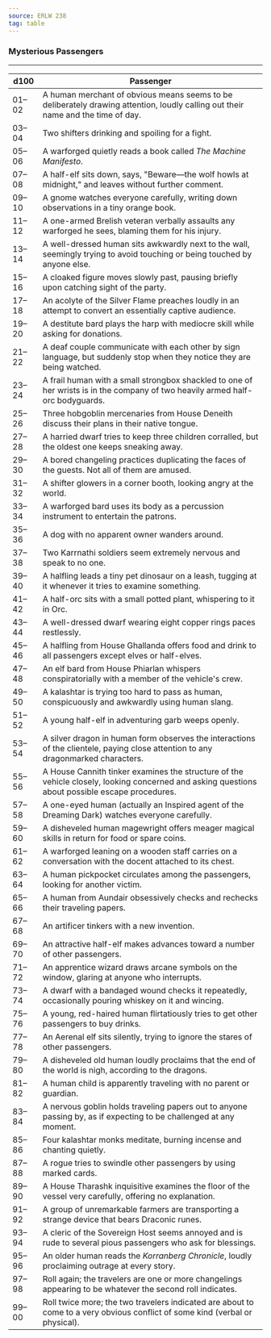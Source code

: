 ```yaml
---
source: ERLW 238
tag: table
---
```


### Mysterious Passengers
---
|d100|Passenger|
|----|------------|
|01–02|A human merchant of obvious means seems to be deliberately drawing attention, loudly calling out their name and the time of day.|
|03–04|Two shifters drinking and spoiling for a fight.|
|05–06|A warforged quietly reads a book called _The Machine Manifesto_.|
|07–08|A half-elf sits down, says, "Beware—the wolf howls at midnight," and leaves without further comment.|
|09–10|A gnome watches everyone carefully, writing down observations in a tiny orange book.|
|11–12|A one-armed Brelish veteran verbally assaults any warforged he sees, blaming them for his injury.|
|13–14|A well-dressed human sits awkwardly next to the wall, seemingly trying to avoid touching or being touched by anyone else.|
|15–16|A cloaked figure moves slowly past, pausing briefly upon catching sight of the party.|
|17–18|An acolyte of the Silver Flame preaches loudly in an attempt to convert an essentially captive audience.|
|19–20|A destitute bard plays the harp with mediocre skill while asking for donations.|
|21–22|A deaf couple communicate with each other by sign language, but suddenly stop when they notice they are being watched.|
|23–24|A frail human with a small strongbox shackled to one of her wrists is in the company of two heavily armed half-orc bodyguards.|
|25–26|Three hobgoblin mercenaries from House Deneith discuss their plans in their native tongue.|
|27–28|A harried dwarf tries to keep three children corralled, but the oldest one keeps sneaking away.|
|29–30|A bored changeling practices duplicating the faces of the guests. Not all of them are amused.|
|31–32|A shifter glowers in a corner booth, looking angry at the world.|
|33–34|A warforged bard uses its body as a percussion instrument to entertain the patrons.|
|35–36|A dog with no apparent owner wanders around.|
|37–38|Two Karrnathi soldiers seem extremely nervous and speak to no one.|
|39–40|A halfling leads a tiny pet dinosaur on a leash, tugging at it whenever it tries to examine something.|
|41–42|A half-orc sits with a small potted plant, whispering to it in Orc.|
|43–44|A well-dressed dwarf wearing eight copper rings paces restlessly.|
|45–46|A halfling from House Ghallanda offers food and drink to all passengers except elves or half-elves.|
|47–48|An elf bard from House Phiarlan whispers conspiratorially with a member of the vehicle's crew.|
|49–50|A kalashtar is trying too hard to pass as human, conspicuously and awkwardly using human slang.|
|51–52|A young half-elf in adventuring garb weeps openly.|
|53–54|A silver dragon in human form observes the interactions of the clientele, paying close attention to any dragonmarked characters.|
|55–56|A House Cannith tinker examines the structure of the vehicle closely, looking concerned and asking questions about possible escape procedures.|
|57–58|A one-eyed human (actually an Inspired agent of the Dreaming Dark) watches everyone carefully.|
|59–60|A disheveled human magewright offers meager magical skills in return for food or spare coins.|
|61–62|A warforged leaning on a wooden staff carries on a conversation with the docent attached to its chest.|
|63–64|A human pickpocket circulates among the passengers, looking for another victim.|
|65–66|A human from Aundair obsessively checks and rechecks their traveling papers.|
|67–68|An artificer tinkers with a new invention.|
|69–70|An attractive half-elf makes advances toward a number of other passengers.|
|71–72|An apprentice wizard draws arcane symbols on the window, glaring at anyone who interrupts.|
|73–74|A dwarf with a bandaged wound checks it repeatedly, occasionally pouring whiskey on it and wincing.|
|75–76|A young, red-haired human flirtatiously tries to get other passengers to buy drinks.|
|77–78|An Aerenal elf sits silently, trying to ignore the stares of other passengers.|
|79–80|A disheveled old human loudly proclaims that the end of the world is nigh, according to the dragons.|
|81–82|A human child is apparently traveling with no parent or guardian.|
|83–84|A nervous goblin holds traveling papers out to anyone passing by, as if expecting to be challenged at any moment.|
|85–86|Four kalashtar monks meditate, burning incense and chanting quietly.|
|87–88|A rogue tries to swindle other passengers by using marked cards.|
|89–90|A House Tharashk inquisitive examines the floor of the vessel very carefully, offering no explanation.|
|91–92|A group of unremarkable farmers are transporting a strange device that bears Draconic runes.|
|93–94|A cleric of the Sovereign Host seems annoyed and is rude to several pious passengers who ask for blessings.|
|95–96|An older human reads the _Korranberg Chronicle_, loudly proclaiming outrage at every story.|
|97–98|Roll again; the travelers are one or more changelings appearing to be whatever the second roll indicates.|
|99–00|Roll twice more; the two travelers indicated are about to come to a very obvious conflict of some kind (verbal or physical).|
